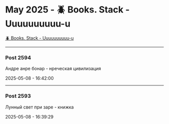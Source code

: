 # May 2025 - 🪲 Books. Stack - Uuuuuuuuuu-u

[🪲 Books. Stack - Uuuuuuuuuu-u](../../)



---

### Post 2594




Андре анре бонар - нреческая цивилизация


2025-05-08 - 16:42:00







---

### Post 2593




Лунный свет при заре - книжка


2025-05-08 - 16:39:29





